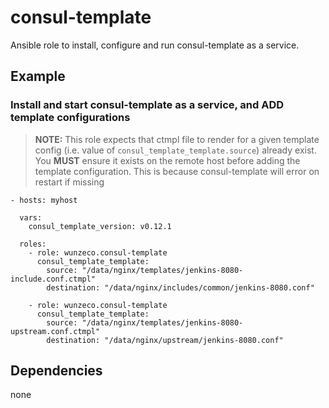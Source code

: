 consul-template
==============

Ansible role to install, configure and run consul-template as a service.


## Example

### Install and start consul-template as a service, and ADD template configurations

> **NOTE:**
>    This role expects that ctmpl file to render for a given template config
>    (i.e. value of `consul_template_template.source`) already exist.
>    You **MUST** ensure it exists on the remote host before adding the template
>    configuration. This is because consul-template will error on restart if missing

```
- hosts: myhost

  vars:
    consul_template_version: v0.12.1
    
  roles:
    - role: wunzeco.consul-template
      consul_template_template:
        source: "/data/nginx/templates/jenkins-8080-include.conf.ctmpl"
        destination: "/data/nginx/includes/common/jenkins-8080.conf"

    - role: wunzeco.consul-template
      consul_template_template:
        source: "/data/nginx/templates/jenkins-8080-upstream.conf.ctmpl"
        destination: "/data/nginx/upstream/jenkins-8080.conf"
```


## Dependencies

none
